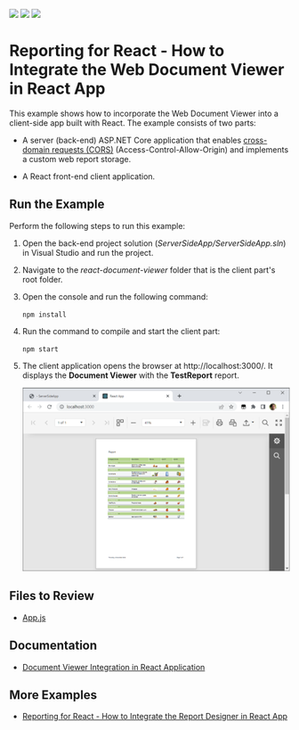 <!-- default badges list -->
![](https://img.shields.io/endpoint?url=https://codecentral.devexpress.com/api/v1/VersionRange/229755307/23.2.3%2B)
[![](https://img.shields.io/badge/Open_in_DevExpress_Support_Center-FF7200?style=flat-square&logo=DevExpress&logoColor=white)](https://supportcenter.devexpress.com/ticket/details/T848272)
[![](https://img.shields.io/badge/📖_How_to_use_DevExpress_Examples-e9f6fc?style=flat-square)](https://docs.devexpress.com/GeneralInformation/403183)
<!-- default badges end -->
# Reporting for React -  How to Integrate the Web Document Viewer in React App

This example shows how to incorporate the Web Document Viewer into a client-side app built with React. The example consists of two parts:

- A server (back-end) ASP.NET Core application that enables [cross-domain requests (CORS)](https://developer.mozilla.org/en-US/docs/Web/HTTP/CORS) (Access-Control-Allow-Origin) and implements a custom web report storage.

- A React front-end client application.

## Run the Example

Perform the following steps to run this example:

1. Open the back-end project solution (*ServerSideApp/ServerSideApp.sln*) in Visual Studio and run the project.
2. Navigate to the *react-document-viewer* folder that is the client part's root folder.
3. Open the console and run the following command:

    ```npm install```

4. Run the command to compile and start the client part:

    ```npm start```

5. The client application opens the browser at http://localhost:3000/. It displays the **Document Viewer** with the **TestReport** report.

    ![Document Viewer in JavaScript with React](Images/screenshot.png)

## Files to Review

- [App.js](react-document-viewer/src/App.js)

## Documentation

- [Document Viewer Integration in React Application](https://docs.devexpress.com/XtraReports/119338)

## More Examples
* [Reporting for React - How to Integrate the Report Designer in React App](https://github.com/DevExpress-Examples/reporting-eud-designer-in-javascript-with-react)
